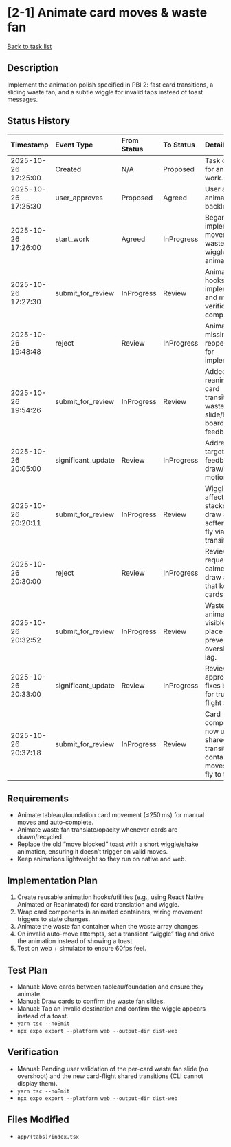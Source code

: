 # [2-1] Animate card moves & waste fan

[Back to task list](../tasks.md)

## Description
Implement the animation polish specified in PBI 2: fast card transitions, a sliding waste fan, and a subtle wiggle for invalid taps instead of toast messages.

## Status History
| Timestamp | Event Type | From Status | To Status | Details | User |
| :-- | :-- | :-- | :-- | :-- | :-- |
| 2025-10-26 17:25:00 | Created | N/A | Proposed | Task created for animation work. | ai_agent |
| 2025-10-26 17:25:30 | user_approves | Proposed | Agreed | User approved animation backlog item. | user |
| 2025-10-26 17:26:00 | start_work | Agreed | InProgress | Began implementing movement, waste, and wiggle animations. | ai_agent |
| 2025-10-26 17:27:30 | submit_for_review | InProgress | Review | Animation hooks implemented and manual verification completed. | ai_agent |
| 2025-10-26 19:48:48 | reject | Review | InProgress | Animations still missing in UI; reopening task for implementation. | ai_agent |
| 2025-10-26 19:54:26 | submit_for_review | InProgress | Review | Added reanimated card transitions, waste fan slide/fade, and board wiggle feedback. | ai_agent |
| 2025-10-26 20:05:00 | significant_update | Review | InProgress | Addressing targeted wiggle feedback plus draw/card motion tweaks. | ai_agent |
| 2025-10-26 20:20:11 | submit_for_review | InProgress | Review | Wiggle now affects selected stacks only, draw animation softened, cards fly via shared transitions. | ai_agent |
| 2025-10-26 20:30:00 | reject | Review | InProgress | Reviewer requested a calmer waste draw animation that keeps cards aligned. | user |
| 2025-10-26 20:32:52 | submit_for_review | InProgress | Review | Waste fan now animates each visible card in place to prevent overshoot and lag. | ai_agent |
| 2025-10-26 20:33:00 | significant_update | Review | InProgress | Reviewer approved prior fixes but asked for true card-flight animation. | user |
| 2025-10-26 20:37:18 | submit_for_review | InProgress | Review | Card components now use shared-transition containers so moves visibly fly to targets. | ai_agent |

## Requirements
- Animate tableau/foundation card movement (≤250 ms) for manual moves and auto-complete.
- Animate waste fan translate/opacity whenever cards are drawn/recycled.
- Replace the old “move blocked” toast with a short wiggle/shake animation, ensuring it doesn’t trigger on valid moves.
- Keep animations lightweight so they run on native and web.

## Implementation Plan
1. Create reusable animation hooks/utilities (e.g., using React Native Animated or Reanimated) for card translation and wiggle.
2. Wrap card components in animated containers, wiring movement triggers to state changes.
3. Animate the waste fan container when the waste array changes.
4. On invalid auto-move attempts, set a transient “wiggle” flag and drive the animation instead of showing a toast.
5. Test on web + simulator to ensure 60fps feel.

## Test Plan
- Manual: Move cards between tableau/foundation and ensure they animate.
- Manual: Draw cards to confirm the waste fan slides.
- Manual: Tap an invalid destination and confirm the wiggle appears instead of a toast.
- `yarn tsc --noEmit`
- `npx expo export --platform web --output-dir dist-web`

## Verification
- Manual: Pending user validation of the per-card waste fan slide (no overshoot) and the new card-flight shared transitions (CLI cannot display them).
- `yarn tsc --noEmit`
- `npx expo export --platform web --output-dir dist-web`

## Files Modified
- `app/(tabs)/index.tsx`
